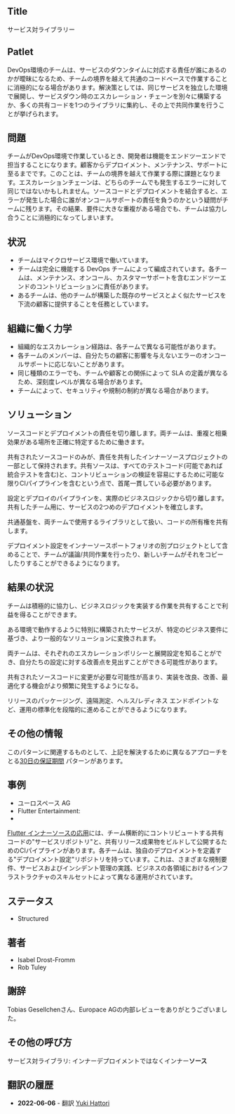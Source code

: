 ## Title

サービス対ライブラリー

## Patlet

DevOps環境のチームは、サービスのダウンタイムに対応する責任が誰にあるのかが曖昧になるため、チームの境界を越えて共通のコードベースで作業することに消極的になる場合があります。解決策としては、同じサービスを独立した環境で展開し、サービスダウン時のエスカレーション・チェーンを別々に構築するか、多くの共有コードを1つのライブラリに集約し、その上で共同作業を行うことが挙げられます。

## 問題

チームがDevOps環境で作業しているとき、開発者は機能をエンドツーエンドで担当することになります。顧客からデプロイメント、メンテナンス、サポートに至るまでです。このことは、チームの境界を越えて作業する際に課題となります。エスカレーションチェーンは、どちらのチームでも発生するエラーに対して同じではないかもしれません。ソースコードとデプロイメントを結合すると、エラーが発生した場合に誰がオンコールサポートの責任を負うのかという疑問がチームに残ります。その結果、要件に大きな重複がある場合でも、チームは協力し合うことに消極的になってしまいます。

## 状況

* チームはマイクロサービス環境で働いています。
* チームは完全に機能する DevOps チームによって編成されています。各チームは、メンテナンス、オンコール、カスタマーサポートを含むエンドツーエンドのコントリビューションに責任があります。
* あるチームは、他のチームが構築した既存のサービスとよく似たサービスを下流の顧客に提供することを任務としています。

## 組織に働く力学

* 組織的なエスカレーション経路は、各チームで異なる可能性があります。
* 各チームのメンバーは、自分たちの顧客に影響を与えないエラーのオンコールサポートに応じないことがあります。
* 同じ種類のエラーでも、チームや顧客との関係によって SLA の定義が異なるため、深刻度レベルが異なる場合があります。
* チームによって、セキュリティや規制の制約が異なる場合があります。

## ソリューション

ソースコードとデプロイメントの責任を切り離します。両チームは、重複と相乗効果がある場所を正確に特定するために働きます。

共有されたソースコードのみが、責任を共有したインナーソースプロジェクトの一部として保持されます。共有ソースは、すべてのテストコード(可能であれば統合テストを含む)と、コントリビューションの検証を容易にするために可能な限りCIパイプラインを含むという点で、首尾一貫している必要があります。

設定とデプロイのパイプラインを、実際のビジネスロジックから切り離します。
共有したチーム用に、サービスの2つめのデプロイメントを確立します。

共通基盤を、両チームで使用するライブラリとして扱い、コードの所有権を共有します。

デプロイメント設定をインナーソースポートフォリオの別プロジェクトとして含めることで、チームが議論/共同作業を行ったり、新しいチームがそれをコピーしたりすることができるようになります。

## 結果の状況

チームは積極的に協力し、ビジネスロジックを実装する作業を共有することで利益を得ることができます。

ある環境で動作するように特別に構築されたサービスが、特定のビジネス要件に基づき、より一般的なソリューションに変換されます。

両チームは、それぞれのエスカレーションポリシーと展開設定を知ることができ、自分たちの設定に対する改善点を見出すことができる可能性があります。

共有されたソースコードに変更が必要な可能性が高まり、実装を改良、改善、最適化する機会がより頻繁に発生するようになる。

リリースのパッケージング、遠隔測定、ヘルス/レディネス エンドポイントなど、運用の標準化を段階的に進めることができるようになります。

## その他の情報

このパターンに関連するものとして、上記を解決するために異なるアプローチをとる[30日の保証期間](30-day-warranty.md) パターンがあります。

## 事例

* ユーロスペース AG
* Flutter Entertainment: 
* 
[Flutter インナーソースの応用](https://innersource.flutter.com/start/setup-ci/)には、チーム横断的にコントリビュートする共有コードの"サービスリポジトリ"と、共有リリース成果物をビルドして公開するためのCIパイプラインがあります。各チームは、独自のデプロイメントを定義する"デプロイメント設定"リポジトリを持っています。これは、さまざまな規制要件、サービスおよびインシデント管理の実践、ビジネスの各領域におけるインフラストラクチャのスキルセットによって異なる運用がされています。

## ステータス

* Structured

## 著者

* Isabel Drost-Fromm
* Rob Tuley

## 謝辞

Tobias Gesellchenさん、Europace AGの内部レビューをありがとうございました。

## その他の呼び方

サービス対ライブラリ: インナーデプロイメントではなくインナー**ソース**

## 翻訳の履歴
- **2022-06-06** - 翻訳 [Yuki Hattori](https://github.com/yuhattor)
